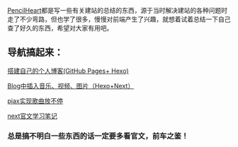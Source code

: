 [PencilHeart](https://pencilheart.github.io/)都是写一些有关建站的总结的东西，源于当时解决建站的各种问题时走了不少弯路，但也学了很多，慢慢对前端产生了兴趣，就想着试着总结一下自己查了好久的东西，希望对大家有用吧。

## 导航搞起来：

[搭建自己的个人博客(GitHub Pages+ Hexo)](https://pencilheart.github.io/2020-03-12-%E6%90%AD%E5%BB%BA%E8%87%AA%E5%B7%B1%E7%9A%84%E4%B8%AA%E4%BA%BA%E5%8D%9A%E5%AE%A2(GitHub%20Pages+%20Hexo).html?cache-bust=1584294238993)

[Blog中插入音乐、视频、图片（Hexo+Next）](https://pencilheart.github.io/2020-03-14-Blog%E4%B8%AD%E6%8F%92%E5%85%A5%E9%9F%B3%E4%B9%90%E3%80%81%E8%A7%86%E9%A2%91%E3%80%81%E5%9B%BE%E7%89%87%EF%BC%88Hexo+Next%EF%BC%89.html?cache-bust=1584294104662)

[pjax实现歌曲放不停](https://pencilheart.github.io/2020-03-14-pjax%E5%AE%9E%E7%8E%B0%E6%AD%8C%E6%9B%B2%E6%94%BE%E4%B8%8D%E5%81%9C.html?cache-bust=1584294072151)

[next官文学习笔记](https://pencilheart.github.io/2020-03-15-next%E5%AE%98%E6%96%87%E5%AD%A6%E4%B9%A0%E7%AC%94%E8%AE%B0.html?cache-bust=1584294323282#more)

### 总是搞不明白一些东西的话一定要多看官文，前车之鉴！